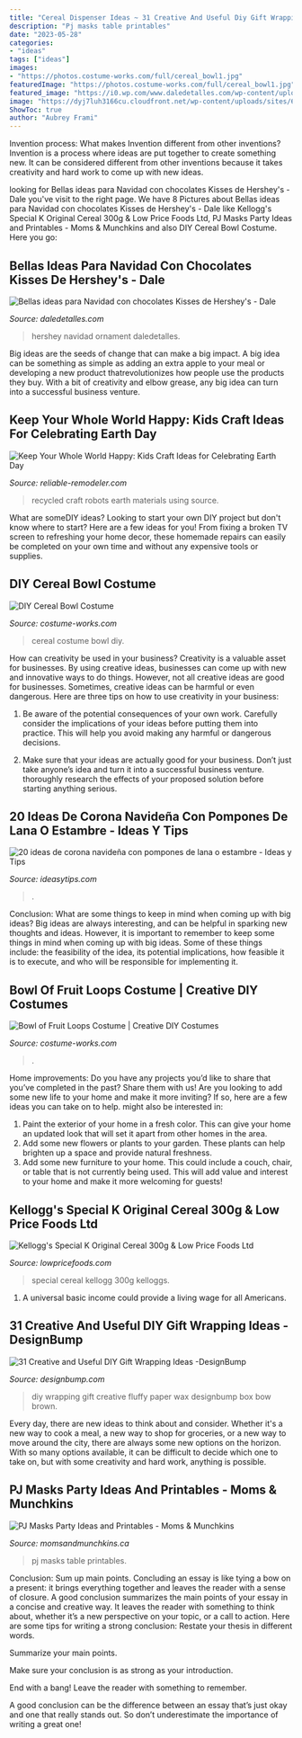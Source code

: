 ```yaml
---
title: "Cereal Dispenser Ideas ~ 31 Creative And Useful Diy Gift Wrapping Ideas -designbump"
description: "Pj masks table printables"
date: "2023-05-28"
categories:
- "ideas"
tags: ["ideas"]
images:
- "https://photos.costume-works.com/full/cereal_bowl1.jpg"
featuredImage: "https://photos.costume-works.com/full/cereal_bowl1.jpg"
featured_image: "https://i0.wp.com/www.daledetalles.com/wp-content/uploads/2016/09/decoracion-con-kisses9.jpg?resize=645%2C430"
image: "https://dyj7luh3166cu.cloudfront.net/wp-content/uploads/sites/6/2017/04/Recycled-Robots.jpg"
ShowToc: true
author: "Aubrey Frami"
---
```



Invention process: What makes Invention different from other inventions?
Invention is a process where ideas are put together to create something new. It can be considered different from other inventions because it takes creativity and hard work to come up with new ideas.

	

		
looking for Bellas ideas para Navidad con chocolates Kisses de Hershey&#039;s - Dale you've visit to the right page. We have 8 Pictures about Bellas ideas para Navidad con chocolates Kisses de Hershey&#039;s - Dale like Kellogg&#039;s Special K Original Cereal 300g &amp; Low Price Foods Ltd, PJ Masks Party Ideas and Printables - Moms &amp; Munchkins and also DIY Cereal Bowl Costume. Here you go:
		
    
## Bellas Ideas Para Navidad Con Chocolates Kisses De Hershey&#039;s - Dale

<img loading=lazy src="https://i0.wp.com/www.daledetalles.com/wp-content/uploads/2016/09/decoracion-con-kisses9.jpg?resize=645%2C430" onerror="this.onerror=null;this.src='https://tse1.mm.bing.net/th?id=OIP.kbsKH_5rc987me_WgMnxogHaE8&amp;pid=15.1';" alt="Bellas ideas para Navidad con chocolates Kisses de Hershey&#039;s - Dale">

_Source: daledetalles.com_

>hershey navidad ornament daledetalles. 

	

Big ideas are the seeds of change that can make a big impact. A big idea can be something as simple as adding an extra apple to your meal or developing a new product thatrevolutionizes how people use the products they buy. With a bit of creativity and elbow grease, any big idea can turn into a successful business venture.

    
## Keep Your Whole World Happy: Kids Craft Ideas For Celebrating Earth Day

<img loading=lazy src="https://dyj7luh3166cu.cloudfront.net/wp-content/uploads/sites/6/2017/04/Recycled-Robots.jpg" onerror="this.onerror=null;this.src='https://tse4.mm.bing.net/th?id=OIP.IkhKDgS_uUaz05wjspOmIwHaGU&amp;pid=15.1';" alt="Keep Your Whole World Happy: Kids Craft Ideas for Celebrating Earth Day">

_Source: reliable-remodeler.com_

>recycled craft robots earth materials using source. 

	

What are someDIY ideas?
Looking to start your own DIY project but don't know where to start? Here are a few ideas for you! From fixing a broken TV screen to refreshing your home decor, these homemade repairs can easily be completed on your own time and without any expensive tools or supplies.

    
## DIY Cereal Bowl Costume

<img loading=lazy src="https://photos.costume-works.com/full/cereal_bowl1.jpg" onerror="this.onerror=null;this.src='https://tse2.mm.bing.net/th?id=OIP.d6x2HNK2BN0_CvfuTlBqYQHaNC&amp;pid=15.1';" alt="DIY Cereal Bowl Costume">

_Source: costume-works.com_

>cereal costume bowl diy. 

	

How can creativity be used in your business?
Creativity is a valuable asset for businesses. By using creative ideas, businesses can come up with new and innovative ways to do things. However, not all creative ideas are good for businesses. Sometimes, creative ideas can be harmful or even dangerous. Here are three tips on how to use creativity in your business: 
1) Be aware of the potential consequences of your own work. Carefully consider the implications of your ideas before putting them into practice. This will help you avoid making any harmful or dangerous decisions. 

2) Make sure that your ideas are actually good for your business. Don’t just take anyone’s idea and turn it into a successful business venture. thoroughly research the effects of your proposed solution before starting anything serious.

    
## 20 Ideas De Corona Navideña Con Pompones De Lana O Estambre - Ideas Y Tips

<img loading=lazy src="https://ideasytips.com/wp-content/uploads/2020/10/corona-con-pompones-de-lana9.jpg" onerror="this.onerror=null;this.src='https://tse3.mm.bing.net/th?id=OIP.wYdTHmY1f4S9P4VMfAY4TwHaJ4&amp;pid=15.1';" alt="20 ideas de corona navideña con pompones de lana o estambre - Ideas y Tips">

_Source: ideasytips.com_

>. 

	

Conclusion: What are some things to keep in mind when coming up with big ideas?
Big ideas are always interesting, and can be helpful in sparking new thoughts and ideas. However, it is important to remember to keep some things in mind when coming up with big ideas. Some of these things include: the feasibility of the idea, its potential implications, how feasible it is to execute, and who will be responsible for implementing it.

    
## Bowl Of Fruit Loops Costume | Creative DIY Costumes

<img loading=lazy src="https://photos.costume-works.com/full/bowl_of_fruit_loops4.jpg" onerror="this.onerror=null;this.src='https://tse2.mm.bing.net/th?id=OIP.7eEugeFUWyv045RJloWkBQHaKA&amp;pid=15.1';" alt="Bowl of Fruit Loops Costume | Creative DIY Costumes">

_Source: costume-works.com_

>. 

	

Home improvements: Do you have any projects you’d like to share that you’ve completed in the past? Share them with us!
Are you looking to add some new life to your home and make it more inviting? If so, here are a few ideas you can take on to help. might also be interested in: 
1. Paint the exterior of your home in a fresh color. This can give your home an updated look that will set it apart from other homes in the area. 
2. Add some new flowers or plants to your garden. These plants can help brighten up a space and provide natural freshness. 
3. Add some new furniture to your home. This could include a couch, chair, or table that is not currently being used. This will add value and interest to your home and make it more welcoming for guests!

    
## Kellogg&#039;s Special K Original Cereal 300g &amp; Low Price Foods Ltd

<img loading=lazy src="http://cdn.shopify.com/s/files/1/2259/2695/products/image_19df9b7f-5ee4-4122-8c55-c53ca9cad829_1024x1024.jpg?v=1571609448" onerror="this.onerror=null;this.src='https://tse3.mm.bing.net/th?id=OIP.so1g00kCf6qvQlBVWHsybAHaJ4&amp;pid=15.1';" alt="Kellogg&#039;s Special K Original Cereal 300g &amp; Low Price Foods Ltd">

_Source: lowpricefoods.com_

>special cereal kellogg 300g kelloggs. 

	

1. A universal basic income could provide a living wage for all Americans.

    
## 31 Creative And Useful DIY Gift Wrapping Ideas -DesignBump

<img loading=lazy src="https://cdn.designbump.com/wp-content/uploads/2014/11/enhanced-buzz-1023-1353368162-2.jpg" onerror="this.onerror=null;this.src='https://tse3.mm.bing.net/th?id=OIP.jv-oy0Nj1mSJ5I2Ux2HHSAHaLH&amp;pid=15.1';" alt="31 Creative and Useful DIY Gift Wrapping Ideas -DesignBump">

_Source: designbump.com_

>diy wrapping gift creative fluffy paper wax designbump box bow brown. 

	

Every day, there are new ideas to think about and consider. Whether it's a new way to cook a meal, a new way to shop for groceries, or a new way to move around the city, there are always some new options on the horizon. With so many options available, it can be difficult to decide which one to take on, but with some creativity and hard work, anything is possible.

    
## PJ Masks Party Ideas And Printables - Moms &amp; Munchkins

<img loading=lazy src="https://www.momsandmunchkins.ca/wp-content/uploads/2017/11/pj-masks-party-table-3.jpg" onerror="this.onerror=null;this.src='https://tse2.mm.bing.net/th?id=OIP.n5DOx0oF-GFRuofC0s_WbgHaLH&amp;pid=15.1';" alt="PJ Masks Party Ideas and Printables - Moms &amp; Munchkins">

_Source: momsandmunchkins.ca_

>pj masks table printables. 

	

Conclusion: Sum up main points.
Concluding an essay is like tying a bow on a present: it brings everything together and leaves the reader with a sense of closure. A good conclusion summarizes the main points of your essay in a concise and creative way. It leaves the reader with something to think about, whether it’s a new perspective on your topic, or a call to action. Here are some tips for writing a strong conclusion:
 Restate your thesis in different words.

Summarize your main points.

Make sure your conclusion is as strong as your introduction.

End with a bang! Leave the reader with something to remember.

A good conclusion can be the difference between an essay that’s just okay and one that really stands out. So don’t underestimate the importance of writing a great one!

